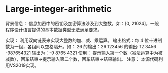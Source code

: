 # Large-integer-arithmetic
背景信息：
信息加密中的密钥及加密算法涉及到大整数，如：[0, 21024]，一般程序设计语言提供的基本数据类型无法满足要求。 

实现：
利用双向链表来实现大整数的加、减、乘运算。
输出格式：每 4 位十进制数为一组，各组间以空格隔开。如： 
26 的输出：26 
123456 的输出: 12 3456 
-987654321 输出为：-9 8765 4321 
使用：
提示输入第一个数（减法运算中为被减数），回车结束->提示输入第二个数，回车结束->结果输出。
注意：
本源代码利用VS2019实现。
